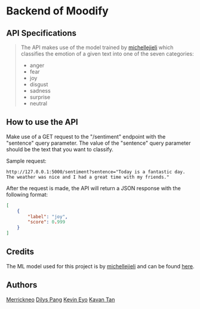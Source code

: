 # Backend of Moodify

## API Specifications
> The API makes use of the model trained by [michellejieli](https://github.com/michellejieli) which classifies the emotion of a given text into one of the seven categories:
> - anger
> - fear
> - joy
> - disgust
> - sadness
> - surprise
> - neutral

## How to use the API
Make use of a GET request to the "/sentiment" endpoint with the "sentence" query parameter. The value of the "sentence" query parameter should be the text that you want to classify.
<br>

Sample request:
```
http://127.0.0.1:5000/sentiment?sentence="Today is a fantastic day. The weather was nice and I had a great time with my friends."
```

After the request is made, the API will return a JSON response with the following format:
```json
[
    {
        "label": "joy",
        "score": 0.999
    }
]
```

## Credits
The ML model used for this project is by [michellejieli](https://github.com/michellejieli) and can be found [here](https://huggingface.co/michellejieli/emotion_text_classifier).

## Authors
[Merrickneo](https://github.com/Merrickneo)
[Dilys Pang](https://github.com/Dilysss)
[Kevin Eyo](https://github.com/KevinEyo1)
[Kavan Tan](https://github.com/kavantan)